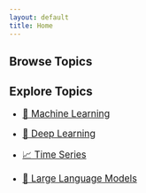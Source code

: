 ```yaml
---
layout: default
title: Home
---
```


## Browse Topics

<div class="main-content">
  <h2>Explore Topics</h2>
  
  <ul>
    <li style="margin: 1rem 0; font-size: 1.2em;">
      <a href="{{ '/machine-learning/' | relative_url }}">🤖 Machine Learning</a>
    </li>
    <li style="margin: 1rem 0; font-size: 1.2em;">
      <a href="{{ '/deep-learning/' | relative_url }}">🧠 Deep Learning</a>
    </li>
    <li style="margin: 1rem 0; font-size: 1.2em;">
      <a href="{{ '/time-series/' | relative_url }}">📈 Time Series</a>
    </li>
    <li style="margin: 1rem 0; font-size: 1.2em;">
      <a href="{{ '/large-language-models/' | relative_url }}">💬 Large Language Models</a>
    </li>
  </ul>
</div>
